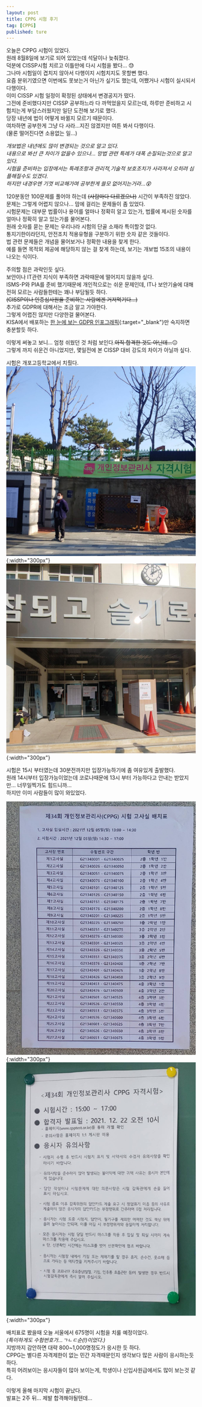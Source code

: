 ```yaml
---
layout: post
title: CPPG 시험 후기
tag: [CPPG]
published: ture
---
```


오늘은 CPPG 시험이 있었다.  
원래 8월8일에 보기로 되어 있었는데 석달이나 늦춰졌다.  
덕분에 CISSP시험 치르고 이틀만에 다시 시험을 봤다... 😓  
그나마 시험일이 겹치지 않아서 다행이지 시험치지도 못할뻔 했다.  
요즘 분위기였으면 이번에도 못보는거 아닌가 싶기도 했는데, 어쨌거나 시험이 실시되서 다행이다.  
이미 CISSP 시험 일정이 확정된 상태에서 변경공지가 떴다.  
그전에 준비했다지만 CISSP 공부하느라 다 까먹었을지 모르는데, 하루만 준비하고 시험치는게 부담스러웠지만 일단 도전해 보기로 했다.  
당장 내년에 법이 어떻게 바뀔지 모르기 때문이다.  
여차하면 공부한게 그냥 다 사라...지진 않겠지만 여튼 봐서 다행이다.  
(물론 떨어진다면 소용없는 일...)  

_개보법은 내년에도 많이 변경되는 것으로 알고 있다._  
_내용으로 봐선 큰 차이가 없을수 있으나... 망법 관련 특례가 대폭 손질되는것으로 알고 있다._  
_시험을 준비하는 입장에서는 특례조항과 관리적,기술적 보호조치가 사라져서 오히려 심플해질수도 있겠다._  
_하지만 내경우엔 기껏 비교해가며 공부한게 쓸모 없어지는거라...😵_

120분동안 100문제를 풀어야 하는데 ~~(사람마다 다르겠으나)~~ 시간이 부족하진 않았다.  
문제는 그렇게 어렵지 않으나... 맘에 걸리는 문제들이 좀 있었다.  
시험문제는 대부문 법률이나 용어를 얼마나 정확히 알고 있는가, 법률에 제시된 숫자를 얼마나 정확히 알고 있는가를 물어본다.  
원래 숫자를 묻는 문제는 우리나라 시험의 단골 소재라 특이할것 없다.  
통지기한이라던지, 안전조치 적용유형을 구분하기 위한 숫자 같은 것들이다.  
법 관련 문제들은 개념을 물어보거나 정확한 내용을 찾게 한다.  
예를 들면 목적외 제공에 해당하지 않는 걸 찾게 하는데, 보기는 개보법 15조의 내용이 나오는 식이다.  

주의할 점은 과락인듯 싶다.  
보안이나 IT관련 지식이 부족하면 과락때문에 떨어지지 않을까 싶다.  
ISMS-P와 PIA를 준비 했기때문에 개인적으로는 쉬운 문제인데, IT나 보안기술에 대해 전혀 모르는 사람들한테는 꽤나 부담될듯 하다.  
~~(CISSP이나 인증심사원을 준비하는 사람에겐 거저먹기다...)~~  
추가로 GDPR에 대해서는 조금 알고 가야한다.  
그렇게 어렵진 않지만 다양한걸 물어본다.  
KISA에서 배포하는 [한 눈에 보는 GDPR 인포그래픽](https://gdpr.kisa.or.kr/gdpr/bbs/selectArticleDetail.do?bbsId=BBSMSTR_000000000101&nttId=983){:target="_blank"}만 숙지하면 충분할듯 하다.  

이렇게 써놓고 보니... 엄청 쉬웠던 것 처럼 보인다.~~아직 합격한 것도 아닌데...~~😑  
그렇게 까지 쉬운건 아니었지만, 몇일전에 본 CISSP 대비 강도의 차이가 아닐까 싶다.  


시험은 개포고등학교에서 치뤘다.  
![](../../img/2021-12-05-CPPG%20examination%20review/1.jpg){:width="300px"}
![](../../img/2021-12-05-CPPG%20examination%20review/2.jpg){:width="300px"}  

시험은 15시 부터였는데 30분전까지만 입장가능하기에 좀 여유있게 출발했다.  
원래 14시부터 입장가능이었는데 코로나때문에 13시 부터 가능하다고 안내는 받았지만... 너무일찍가도 힘드니까...  
하지만 이미 사람들이 많이 와있었다.  

![](../../img/2021-12-05-CPPG%20examination%20review/3.jpg){:width="300px"}
![](../../img/2021-12-05-CPPG%20examination%20review/4.jpg){:width="300px"}  

배치표로 봤을때 오늘 서울에서 675명이 시험을 치룰 예정이었다.  
_(특이하게도 수험번호가...ㄱㄴㄷ순(!)이었다.)_  
지방까지 감안하면 대략 800~1,000명정도가 응시한 듯 하다.  
CPPG는 별다른 자격제한이 없는 민간 자격때문인지 생각보다 많은 사람이 응시하는듯 하다.  
특히 어려보이는 응시자들이 많아 보이는게, 학생이나 신입사원급에서도 많이 보는것 같다.  

이렇게 올해 마지막 시험이 끝났다.  
발표는 2주 뒤... 제발 합격해야될텐데...  


